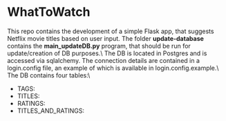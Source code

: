 # WhatToWatch
This repo contains the development of a simple Flask app, that suggests Netflix movie titles based on user input.
The folder **update-database** contains the **main_updateDB.py** program, that should be run for update/creation of DB purposes.\ 
The DB is located in Postgres and is accessed via sqlalchemy. The connection details are contained in a login.config file, an example of which is available in login.config.example.\ 
The DB contains four tables:\
* TAGS: 
* TITLES:
* RATINGS:
* TITLES_AND_RATINGS: 
